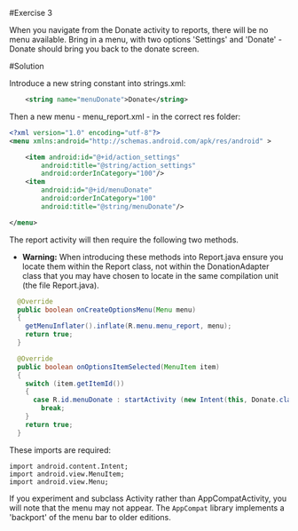 #Exercise 3

When you navigate from the Donate activity to reports, there will be no menu available. Bring in a menu, with two options 'Settings' and 'Donate' - Donate should bring you back to the donate screen.

#Solution

Introduce a new string constant into strings.xml:

~~~xml
    <string name="menuDonate">Donate</string>
~~~

Then a new menu - menu_report.xml - in the correct res folder:

~~~xml
<?xml version="1.0" encoding="utf-8"?>
<menu xmlns:android="http://schemas.android.com/apk/res/android" >

    <item android:id="@+id/action_settings"
        android:title="@string/action_settings"
        android:orderInCategory="100"/>
    <item
        android:id="@+id/menuDonate"
        android:orderInCategory="100"
        android:title="@string/menuDonate"/>

</menu>
~~~

The report activity will then require the following two methods.

- **Warning:** When introducing these methods into Report.java ensure you locate them within the Report class, not within the DonationAdapter class that you may have chosen to locate in the same compilation unit (the file Report.java).

~~~java
  @Override
  public boolean onCreateOptionsMenu(Menu menu)
  {
    getMenuInflater().inflate(R.menu.menu_report, menu);
    return true;
  }

  @Override
  public boolean onOptionsItemSelected(MenuItem item)
  {
    switch (item.getItemId())
    {
      case R.id.menuDonate : startActivity (new Intent(this, Donate.class));
        break;
    }
    return true;
  }
~~~

These imports are required:

~~~
import android.content.Intent;
import android.view.MenuItem;
import android.view.Menu;
~~~

If you experiment and subclass Activity rather than AppCompatActivity, you will note that the menu may not appear. The `AppCompat` library implements a 'backport' of the menu bar to older editions.
